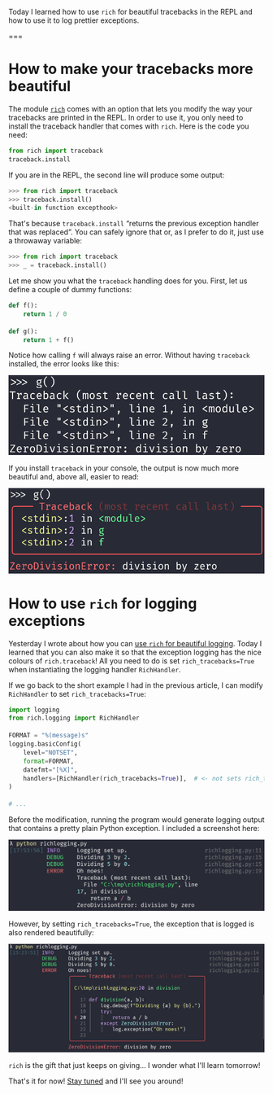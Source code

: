 Today I learned how to use `rich` for beautiful tracebacks in the REPL and how to use it to log prettier exceptions.

===


# How to make your tracebacks more beautiful

The module [`rich`][rich] comes with an option that lets you modify the way your tracebacks are printed in the REPL.
In order to use it, you only need to install the traceback handler that comes with `rich`.
Here is the code you need:

```py
from rich import traceback
traceback.install
```

If you are in the REPL, the second line will produce some output:

```py
>>> from rich import traceback
>>> traceback.install()
<built-in function excepthook>
```

That's because `traceback.install` “returns the previous exception handler that was replaced”.
You can safely ignore that or, as I prefer to do it, just use a throwaway variable:

```py
>>> from rich import traceback
>>> _ = traceback.install()
```

Let me show you what the `traceback` handling does for you.
First, let us define a couple of dummy functions:

```py
def f():
    return 1 / 0

def g():
    return 1 + f()
```

Notice how calling `f` will always raise an error.
Without having `traceback` installed, the error looks like this:

![Screenshot of a plain `ZeroDivisionError` in a Python REPL, composed of 5 dense lines of mono-colour output that is difficult to read.](_traceback_not_installed.webp "Screenshot of a plain `ZeroDivisionError`.")

If you install `traceback` in your console, the output is now much more beautiful and, above all, easier to read:

![Screenshot of the same `ZeroDivisionError`, but this time the screenshot has helpful syntax colouring that makes it easier to read. The syntax colouring was done by `rich.traceback`.](_traceback_installed.webp "Screenshot of a `ZeroDivisionError` handled by `rich.traceback`.")


# How to use `rich` for logging exceptions

Yesterday I wrote about how you can [use `rich` for beautiful logging][til-rich-logging].
Today I learned that you can also make it so that the exception logging has the nice colours of `rich.traceback`!
All you need to do is set `rich_tracebacks=True` when instantiating the logging handler `RichHandler`.

If we go back to the short example I had in the previous article,
I can modify `RichHandler` to set `rich_tracebacks=True`:

```py
import logging
from rich.logging import RichHandler

FORMAT = "%(message)s"
logging.basicConfig(
    level="NOTSET",
    format=FORMAT,
    datefmt="[%X]",
    handlers=[RichHandler(rich_tracebacks=True)],  # <- not sets rich_tracebacks
)

# ...
```

Before the modification, running the program would generate logging output that contains a pretty plain Python exception.
I included a screenshot here:

![A terminal window with some beautiful coloured logging on it. The final logging message contains a plain Python traceback, with plenty of lines that look dull and are dense/hard to read because everything is in the same colour.](_logging.webp "Screenshot of exception logging without rich tracebacks.")

However, by setting `rich_tracebacks=True`, the exception that is logged is also rendered beautifully:

![A terminal window with some beautiful coloured logging, plus a beautiful traceback included in the logging, by virtue of setting `rich_traceback=True` when creating the instance of the `RichHandler`.](_logging_exceptions.webp "Screenshot of exception logging with rich tracebacks.")

`rich` is the gift that just keeps on giving...
I wonder what I'll learn tomorrow!


[rich]: https://github.com/Textualize/rich
[til-rich-logging]: /blog/til/042

That's it for now! [Stay tuned][subscribe] and I'll see you around!

[subscribe]: /subscribe
